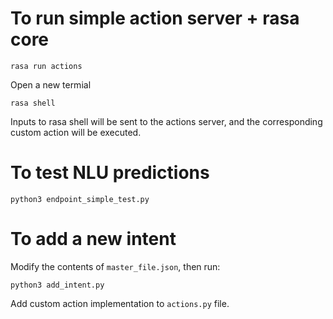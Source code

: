 # To run simple action server + rasa core
```
rasa run actions
```

Open a new termial
```
rasa shell
```
Inputs to rasa shell will be sent to the actions server, and the corresponding custom action will be executed.

# To test NLU predictions
```
python3 endpoint_simple_test.py
```

# To add a new intent
Modify the contents of `master_file.json`, then run:
```
python3 add_intent.py
```
Add custom action implementation to `actions.py` file.
